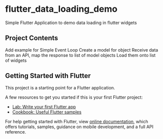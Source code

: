 # flutter_data_loading_demo

Simple Flutter Application to demo data loading in flutter widgets

## Project Contents

Add example for Simple Event Loop
Create a model for object
Receive data from an API, map the response to list of model objects
Load them onto list of widgets


## Getting Started with Flutter

This project is a starting point for a Flutter application.

A few resources to get you started if this is your first Flutter project:

- [Lab: Write your first Flutter app](https://flutter.dev/docs/get-started/codelab)
- [Cookbook: Useful Flutter samples](https://flutter.dev/docs/cookbook)

For help getting started with Flutter, view [online documentation](https://flutter.dev/docs), which offers tutorials, samples, guidance on mobile development, and a full API reference.
